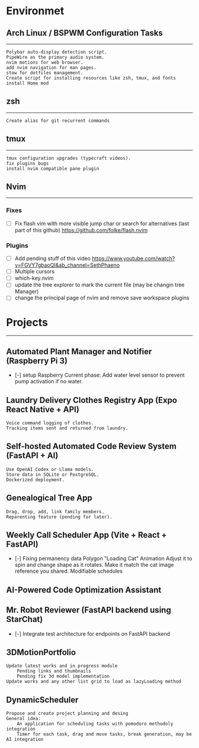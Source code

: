 # Environmet

## Arch Linux / BSPWM Configuration Tasks

---

    Polybar auto-display detection script.
    PipeWire as the primary audio system.
    nvim motions for web browser.
    add nvim navigation for man pages.
    stow for dotfiles management.
    Create script for installing resources like zsh, tmux, and fonts
    install Home mod

## zsh

---

    Create alias for git recurrent commands

## tmux

---

    tmux configuration upgrades (typecraft videos).
    fix plugins bugs
    install nvim compatible pane plugin

## Nvim

---

### Fixes

- [ ] Fix flash vim with more visible jump char or search for alternatives (last part of this github)
      https://github.com/folke/flash.nvim

### Plugins

- [ ] Add pending stuff of this video https://www.youtube.com/watch?v=FGVY7gbaoQI&ab_channel=SethPhaeno
- [ ] Multiple cursors
- [ ] which-key.nvim
- [ ] update the tree explorer to mark the current file (may be changin tree Manager)
- [ ] change the principal page of nvim and remove save workspace plugins

# Projects

---

## Automated Plant Manager and Notifier (Raspberry Pi 3)

- [-] setup Raspberry
  Current phase: Add water level sensor to prevent pump activation if no water.

## Laundry Delivery Clothes Registry App (Expo React Native + API)

    Voice command logging of clothes.
    Tracking items sent and returned from laundry.

## Self-hosted Automated Code Review System (FastAPI + AI)

    Use OpenAI Codex or Llama models.
    Store data in SQLite or PostgreSQL.
    Dockerized deployment.

## Genealogical Tree App

    Drag, drop, add, link family members.
    Reparenting feature (pending for later).

## Weekly Call Scheduler App (Vite + React + FastAPI)

- [-] Fixing permanency data
  Polygon "Loading Cat" Animation
  Adjust it to spin and change shape as it rotates.
  Make it match the cat image reference you shared.
  Modifiable schedules

## AI-Powered Code Optimization Assistant

## Mr. Robot Reviewer (FastAPI backend using StarChat)

- [-] Integrate test architecture for endpoints on FastAPI backend

## 3DMotionPortfolio

    Update latest works and in progress module
        Pending links and thumbnails
        Pending fix 3d model implementation
    Update works and any other list grid to load as lazyLoading method

## DynamicScheduler

    Propose and create project planning and desing
    General idea:
        An application for scheduling tasks with pomodoro methodoly integration
        Timer for each task, drag and move tasks, break generation, may be AI integration
